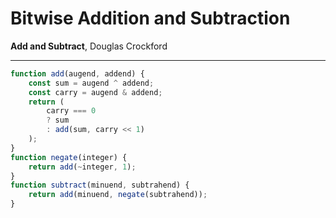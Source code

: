 # Bitwise Addition and Subtraction

**Add and Subtract**, Douglas Crockford

---

```javascript
function add(augend, addend) {
    const sum = augend ^ addend;
    const carry = augend & addend;
    return (
        carry === 0
        ? sum
        : add(sum, carry << 1)
    );
}
function negate(integer) {
    return add(~integer, 1);
}
function subtract(minuend, subtrahend) {
    return add(minuend, negate(subtrahend));
}
```
